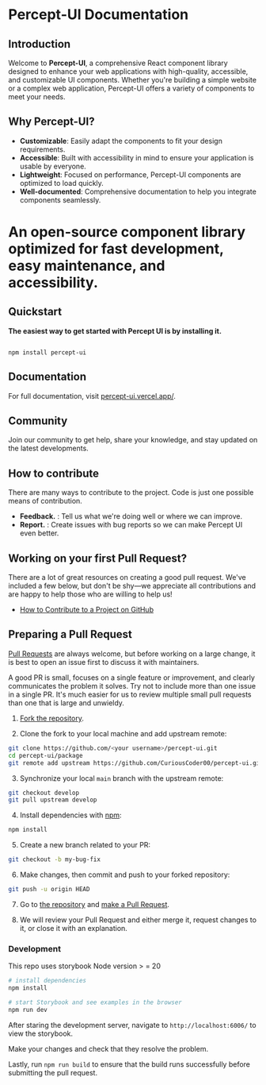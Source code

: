 # Percept-UI Documentation

## Introduction

Welcome to **Percept-UI**, a comprehensive React component library designed to enhance your web applications with high-quality, accessible, and customizable UI components. Whether you're building a simple website or a complex web application, Percept-UI offers a variety of components to meet your needs.

## Why Percept-UI?

- **Customizable**: Easily adapt the components to fit your design requirements.
- **Accessible**: Built with accessibility in mind to ensure your application is usable by everyone.
- **Lightweight**: Focused on performance, Percept-UI components are optimized to load quickly.
- **Well-documented**: Comprehensive documentation to help you integrate components seamlessly.

<h1>An open-source component library optimized for fast development, easy maintenance, and accessibility.</h1>

## Quickstart

**The easiest way to get started with Percept UI is by installing it.**

```code

npm install percept-ui

```

## Documentation

For full documentation, visit [percept-ui.vercel.app/](https://percept-ui.vercel.app/).

## Community

Join our community to get help, share your knowledge, and stay updated on the latest developments.

## How to contribute

There are many ways to contribute to the project. Code is just one possible means of contribution.
- **Feedback.** : Tell us what we're doing well or where we can improve.
- **Report.** : Create issues with bug reports so we can make Percept UI even better.

## Working on your first Pull Request?

There are a lot of great resources on creating a good pull request. We've included a few below, but don't be shy—we appreciate all contributions and are happy to help those who are willing to help us!

- [How to Contribute to a Project on GitHub](https://egghead.io/courses/how-to-contribute-to-an-open-source-project-on-github)

## Preparing a Pull Request

[Pull Requests](https://docs.github.com/en/free-pro-team@latest/github/collaborating-with-issues-and-pull-requests/creating-a-pull-request) are always welcome, but before working on a large change, it is best to open an issue first to discuss it with maintainers.

A good PR is small, focuses on a single feature or improvement, and clearly communicates the problem it solves. Try not to include more than one issue in a single PR. It's much easier for us to review multiple small pull requests than one that is large and unwieldy.

1. [Fork the repository](https://docs.github.com/en/free-pro-team@latest/github/getting-started-with-github/fork-a-repo).

2. Clone the fork to your local machine and add upstream remote:

```sh
git clone https://github.com/<your username>/percept-ui.git
cd percept-ui/package
git remote add upstream https://github.com/CuriousCoder00/percept-ui.git
```

3. Synchronize your local `main` branch with the upstream remote:

```sh
git checkout develop
git pull upstream develop
```

4. Install dependencies with [npm](https://www.npmjs.com/):

```sh
npm install
```


5. Create a new branch related to your PR:

```sh
git checkout -b my-bug-fix
```

6. Make changes, then commit and push to your forked repository:

```sh
git push -u origin HEAD
```
7. Go to [the repository](https://github.com/CuriousCoder00/percept-ui/pulls) and [make a Pull Request](https://docs.github.com/en/free-pro-team@latest/github/collaborating-with-issues-and-pull-requests/creating-a-pull-request).

8. We will review your Pull Request and either merge it, request changes to it, or close it with an explanation.

### Development

This repo uses storybook 
Node version > = 20

```bash
# install dependencies
npm install

# start Storybook and see examples in the browser
npm run dev
```

After staring the development server, navigate to `http://localhost:6006/` to view the storybook.

Make your changes and check that they resolve the problem.

Lastly, run `npm run build` to ensure that the build runs successfully before submitting the pull request.